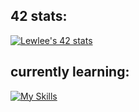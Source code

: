 ## 42 stats:
[![Lewlee's 42 stats](https://badge.mediaplus.ma/darkblue/Lewlee?1337Badge=off&UM6P=off)](https://github.com/oakoudad/badge42)

## currently learning:
[![My Skills](https://skillicons.dev/icons?i=html,css,c,bash,git,linux,vim,vscode&perline=15)](https://skillicons.dev)
<!--
**lewislee42/lewislee42** is a ✨ _special_ ✨ repository because its `README.md` (this file) appears on your GitHub profile.

Here are some ideas to get you started:

- 🔭 I’m currently working on ...
- 🌱 I’m currently learning ...
- 👯 I’m looking to collaborate on ...
- 🤔 I’m looking for help with ...
- 💬 Ask me about ...
- 📫 How to reach me: ...
- 😄 Pronouns: ...
- ⚡ Fun fact: ...
-->
